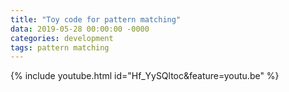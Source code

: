 ```yaml
---
title: "Toy code for pattern matching"
data: 2019-05-28 00:00:00 -0000
categories: development 
tags: pattern matching 
---
```


{% include youtube.html id="Hf_YySQltoc&feature=youtu.be" %} 
